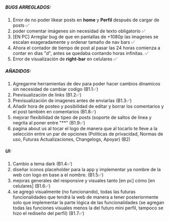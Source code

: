 ##### **BUGS ARREGLADOS:**
1. Error de no poder likear posts en **home** y **Perfil** después de cargar de posts ✅
2. poder comentar imágenes sin necesidad de texto obligatorio ✅
3. [EN PC] Arreglar bug de que en pantallas de +1080p las imagenes se escalan exageradamente y ordenar tamaño de nav bars ✅
4. Ahora el contador de tiempo de post al pasar las 24 horas comienza a contar en dias "d", antes se quedaba contando horas infinitas. ✅
5. Error de visualización de **right-bar** en celulares ✅


##### **AÑADIDOS:**
1. Agregarme herramientas de dev para poder hacer cambios dinamicos sin necesidad de cambiar codigo (B1.1✅)
2. Previsualización de links (B1.2✅)
3. Previsualización de imagenes antes de enviarlas (B1.3✅)
4. Añadir hora de posteo y posibilidad de editar y borrar los comentarios y el  post también en comentarios (B1.8✅)
5. mejorar flexibilidad de tipeo de posts (soporte de saltos de linea y negrita al poner entre "**" (B1.9✅)
6. pagina about us al tocar el logo de manera que al tocarlo te lleve a la selección entre un par de opciones (Politicas de privacidad, Normas de uso, Futuras Actualizaciones, Changelogs, Apoyar) (B2)

##### **UI:**
1. Cambio a tema dark (B1.4✅)
2. diseñar iconos placeholder para la app y implementar ya nombre de la web con logo en base a el nombre. (B1.5✅)
3. mejoras generales del responsive y visuales tanto [en pc] cómo [en celulares] (B1.6✅) 
4. se agregó visualmente (no funcionando), todas las futuras funcionalidades que tendrá la web de manera a tener posteriormente solo que implementar la parte lógica de las funcionalidades (se agregan todas las funciones visuales menos la del futuro mini perfil, tampoco se hizo el rediseño del perfil) (B1.7✅)




